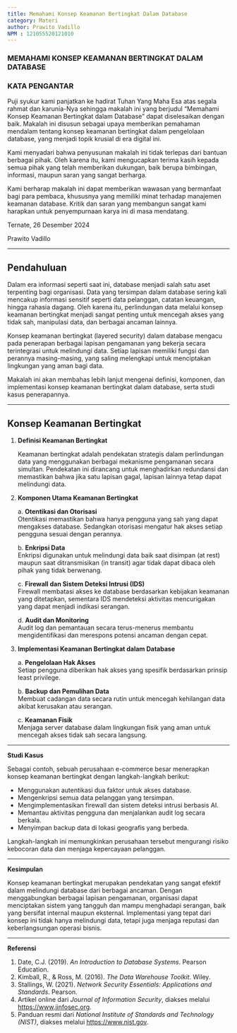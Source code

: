 ```yaml
---
title: Memahami Konsep Keamanan Bertingkat Dalam Database
category: Materi
author: Prawito Vadillo
NPM : 121055520121010
---
```


### MEMAHAMI KONSEP KEAMANAN BERTINGKAT DALAM DATABASE

### KATA PENGANTAR

Puji syukur kami panjatkan ke hadirat Tuhan Yang Maha Esa atas segala rahmat dan karunia-Nya sehingga makalah ini yang berjudul “Memahami Konsep Keamanan Bertingkat dalam Database” dapat diselesaikan dengan baik. Makalah ini disusun sebagai upaya memberikan pemahaman mendalam tentang konsep keamanan bertingkat dalam pengelolaan database, yang menjadi topik krusial di era digital ini.

Kami menyadari bahwa penyusunan makalah ini tidak terlepas dari bantuan berbagai pihak. Oleh karena itu, kami mengucapkan terima kasih kepada semua pihak yang telah memberikan dukungan, baik berupa bimbingan, informasi, maupun saran yang sangat berharga.

Kami berharap makalah ini dapat memberikan wawasan yang bermanfaat bagi para pembaca, khususnya yang memiliki minat terhadap manajemen keamanan database. Kritik dan saran yang membangun sangat kami harapkan untuk penyempurnaan karya ini di masa mendatang.

Ternate, 26 Desember 2024

Prawito Vadillo

---

## Pendahuluan

Dalam era informasi seperti saat ini, database menjadi salah satu aset terpenting bagi organisasi. Data yang tersimpan dalam database sering kali mencakup informasi sensitif seperti data pelanggan, catatan keuangan, hingga rahasia dagang. Oleh karena itu, perlindungan data melalui konsep keamanan bertingkat menjadi sangat penting untuk mencegah akses yang tidak sah, manipulasi data, dan berbagai ancaman lainnya.

Konsep keamanan bertingkat (layered security) dalam database mengacu pada penerapan berbagai lapisan pengamanan yang bekerja secara terintegrasi untuk melindungi data. Setiap lapisan memiliki fungsi dan perannya masing-masing, yang saling melengkapi untuk menciptakan lingkungan yang aman bagi data.

Makalah ini akan membahas lebih lanjut mengenai definisi, komponen, dan implementasi konsep keamanan bertingkat dalam database, serta studi kasus penerapannya.

---

## Konsep Keamanan Bertingkat

1. **Definisi Keamanan Bertingkat**
   
   Keamanan bertingkat adalah pendekatan strategis dalam perlindungan data yang menggunakan berbagai mekanisme pengamanan secara simultan. Pendekatan ini dirancang untuk menghadirkan redundansi dan memastikan bahwa jika satu lapisan gagal, lapisan lainnya tetap dapat melindungi data.

3. **Komponen Utama Keamanan Bertingkat**
   
   a. **Otentikasi dan Otorisasi**  
      Otentikasi memastikan bahwa hanya pengguna yang sah yang dapat mengakses database. Sedangkan otorisasi mengatur hak akses setiap pengguna sesuai dengan perannya.
   
   b. **Enkripsi Data**  
      Enkripsi digunakan untuk melindungi data baik saat disimpan (at rest) maupun saat ditransmisikan (in transit) agar tidak dapat dibaca oleh pihak yang tidak berwenang.
   
   c. **Firewall dan Sistem Deteksi Intrusi (IDS)**  
      Firewall membatasi akses ke database berdasarkan kebijakan keamanan yang ditetapkan, sementara IDS mendeteksi aktivitas mencurigakan yang dapat menjadi indikasi serangan.
   
   d. **Audit dan Monitoring**  
      Audit log dan pemantauan secara terus-menerus membantu mengidentifikasi dan merespons potensi ancaman dengan cepat.

4. **Implementasi Keamanan Bertingkat dalam Database**
   
   a. **Pengelolaan Hak Akses**  
      Setiap pengguna diberikan hak akses yang spesifik berdasarkan prinsip least privilege.
   
   b. **Backup dan Pemulihan Data**  
      Membuat cadangan data secara rutin untuk mencegah kehilangan data akibat kerusakan atau serangan.
   
   c. **Keamanan Fisik**  
      Menjaga server database dalam lingkungan fisik yang aman untuk mencegah akses tidak sah secara langsung.

---

**Studi Kasus**

Sebagai contoh, sebuah perusahaan e-commerce besar menerapkan konsep keamanan bertingkat dengan langkah-langkah berikut:
- Menggunakan autentikasi dua faktor untuk akses database.
- Mengenkripsi semua data pelanggan yang tersimpan.
- Mengimplementasikan firewall dan sistem deteksi intrusi berbasis AI.
- Memantau aktivitas pengguna dan menjalankan audit log secara berkala.
- Menyimpan backup data di lokasi geografis yang berbeda.

Langkah-langkah ini memungkinkan perusahaan tersebut mengurangi risiko kebocoran data dan menjaga kepercayaan pelanggan.

---

**Kesimpulan**

Konsep keamanan bertingkat merupakan pendekatan yang sangat efektif dalam melindungi database dari berbagai ancaman. Dengan menggabungkan berbagai lapisan pengamanan, organisasi dapat menciptakan sistem yang tangguh dan mampu menghadapi serangan, baik yang bersifat internal maupun eksternal. Implementasi yang tepat dari konsep ini tidak hanya melindungi data, tetapi juga menjaga reputasi dan keberlangsungan operasi bisnis.

---

**Referensi**

1. Date, C.J. (2019). *An Introduction to Database Systems*. Pearson Education.
2. Kimball, R., & Ross, M. (2016). *The Data Warehouse Toolkit*. Wiley.
3. Stallings, W. (2021). *Network Security Essentials: Applications and Standards*. Pearson.
4. Artikel online dari *Journal of Information Security*, diakses melalui https://www.jinfosec.org.
5. Panduan resmi dari *National Institute of Standards and Technology (NIST)*, diakses melalui https://www.nist.gov.

